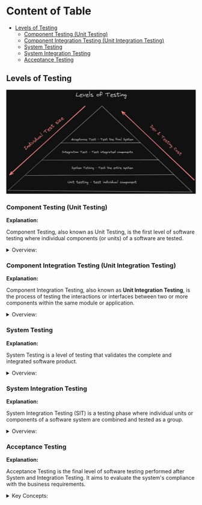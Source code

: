 <!-- markdownlint-disable MD033 -->
# Content of Table

- [Levels of Testing](#levels-of-testing)
  - [Component Testing (Unit Testing)](#component-testing-unit-testing)
  - [Component Integration Testing (Unit Integration Testing)](#component-integration-testing-unit-integration-testing)
  - [System Testing](#system-testing)
  - [System Integration Testing](#system-integration-testing)
  - [Acceptance Testing](#acceptance-testing)

## Levels of Testing

![alt text](./images/testLevels.png)

### Component Testing (Unit Testing)

**Explanation:**

Component Testing, also known as Unit Testing, is the first level of software testing where individual components (or units) of a software are tested.

<details>
    <summary>Overview:</summary>

1. **Isolation:** In **unit testing**, components are tested in isolation from the rest of the system. This means that if a test fails, it's clear that the fault is within the unit under test.

2. **Mocking:** Creating mock objects to simulate the behavior of real objects.

3. **White-Box Testing:** Unit testing is a type of **white-box testing** as it requires knowledge of the **internal structure** of the unit to write the tests.

4. **Automated:** Unit tests are typically automated and run as part of the build process. This allows for regular **regression testing** as the codebase evolves.

5. **Test-Driven Development (TDD):** Is a key part of TDD(Test-driven development), a **development methodology** where failing unit tests are written before the code is written to make them pass.

6. **Coverage:** A measure of how much of the codebase is tested by unit tests.

</details>

### Component Integration Testing (Unit Integration Testing)

**Explanation:**

Component Integration Testing, also known as **Unit Integration Testing**, is the process of testing the interactions or interfaces between two or more components within the same module or application.

<details>
    <summary>Overview:</summary>

1. **Interaction Between Units:** The main focus of integration testing is to test the interaction points between different units.

2. **Applicability:** Not mandatory for all applications. Conducted if the application has features requiring component interactions.

3. **Integration Testing Levels:**
    - **Component Integration Testing:** Within the same module.
    - **System Integration Testing:** Between different modules or systems.

4. **Web Services Integration:** Includes testing **APIs** to ensure correct request processing and response handling.

5. **Integration Strategy:** Existing integration strategies such as **bottom-up**, **top-down**, or **big bang** approaches.

</details>

### System Testing

**Explanation:**

System Testing is a level of testing that validates the complete and integrated software product.

<details>
    <summary>Overview:</summary>

1. **Whole System:** When we checking the system based specified requirements.

2. **Functional and Non-Functional Testing:**
    - **Functional Testing:** valdiate that the system meets the functional requirements.
    - **Non-Functional Testing:** Although **system testing** itself is primarily **functional**, it serves as a prerequisite for **non-functional testing**.

3. **End-to-End Testing:** Validates the complete workflow by checking integrated components function works together.

4. **Environment-Related Factors:** Testing the system in an environment that close the production environment, including hardware configurations, operating systems, network conditions, and software configurations.

5. **Independent Test Team:** System testing is often performed by an independent test team to provide an unbiased, fresh perspective, specialized skills, and increased accountability and transparency in the testing process.

6. **Product Risks:** Mitigate product risks that can only be assessed when the system is fully integrated, such as performance bottlenecks, security vulnerabilities, end-to-end functionality, and user experience.

7. **Incomplete Requirements:** If there are incomplete requirements and product risks that were not fully understood or defined during earlier phases, secure that the final product meets all user needs and business requirements.

8. **Simulations and Subsystems:** System testing may use simulations of subsystems or services to create a representative test environment.

</details>

### System Integration Testing

**Explanation:**

System Integration Testing (SIT) is a testing phase where individual units or components of a software system are combined and tested as a group.

<details>
    <summary>Overview:</summary>

1. **Interaction Between Systems:** SIT focuses on testing the interfaces and interactions between two or more systems or components. This includes both internal and external systems that communicate with each other.

2. **Test Environment:** SIT should be executed in an environment that close to the production environment.

3. **End-to-End Testing:** Can also be part of SIT when it involves interactions between multiple systems or components, such as microservices.

</details>

### Acceptance Testing

**Explanation:**

Acceptance Testing is the final level of software testing performed after System and Integration Testing. It aims to evaluate the system's compliance with the business requirements.

<details>
    <summary>Key Concepts:</summary>

1. **User Perspective:** Acceptance testing is conducted from the user's perspective.

2. **Business Requirements:** The main focus of acceptance testing is to validate the system against business requirements.

3. **Types of Acceptance Testing:**
    - **User Acceptance Testing (UAT):** This is the final phase of acceptance testing where the actual users test the software to validate the functionality and usability.

    - **Operational Acceptance Testing (OAT):** OAT focuses on validating the operational aspects of the system to ensure it can be deployed, installed, and operated in the environment.

    - **Contract and Regulatory Acceptance Testing:** Ensures that the system meets contract obligations and regulatory standards.

4. **Alpha and Beta Testing:**
    - **Alpha Testing:** Conducted by the customer in a pre-production environment to validate the product before it is released.

    - **Beta Testing:** Conducted by a limited number of end users in the real environment to gather feedback before the product is officially released.

5. **End-user or Stakeholder Involvement:** Most of the time, end-users or stakeholders perform acceptance testing. QA teams prepare the environment and ensure everything is working correctly before handing it over for acceptance testing. QA teams may also perform preliminary acceptance testing to verify that the system is ready for end-user testing.

</details>
